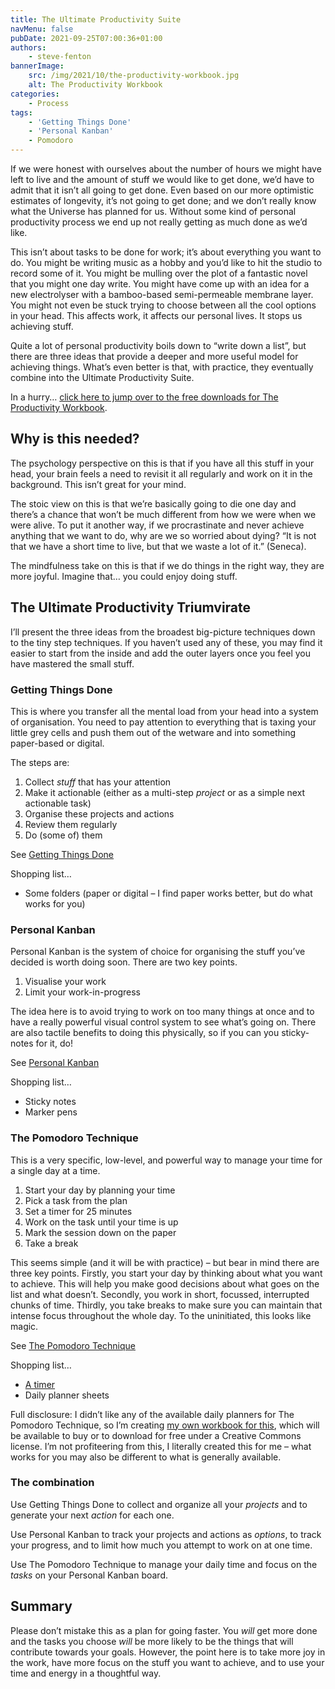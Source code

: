 ```yaml
---
title: The Ultimate Productivity Suite
navMenu: false
pubDate: 2021-09-25T07:00:36+01:00
authors:
    - steve-fenton
bannerImage:
    src: /img/2021/10/the-productivity-workbook.jpg
    alt: The Productivity Workbook
categories:
    - Process
tags:
    - 'Getting Things Done'
    - 'Personal Kanban'
    - Pomodoro
---
```


If we were honest with ourselves about the number of hours we might have left to live and the amount of stuff we would like to get done, we’d have to admit that it isn’t all going to get done. Even based on our more optimistic estimates of longevity, it’s not going to get done; and we don’t really know what the Universe has planned for us. Without some kind of personal productivity process we end up not really getting as much done as we’d like.

This isn’t about tasks to be done for work; it’s about everything you want to do. You might be writing music as a hobby and you’d like to hit the studio to record some of it. You might be mulling over the plot of a fantastic novel that you might one day write. You might have come up with an idea for a new electrolyser with a bamboo-based semi-permeable membrane layer. You might not even be stuck trying to choose between all the cool options in your head. This affects work, it affects our personal lives. It stops us achieving stuff.

Quite a lot of personal productivity boils down to “write down a list”, but there are three ideas that provide a deeper and more useful model for achieving things. What’s even better is that, with practice, they eventually combine into the Ultimate Productivity Suite.

In a hurry… [click here to jump over to the free downloads for The Productivity Workbook](/publications/the-productivity-workbook/).

## Why is this needed?

The psychology perspective on this is that if you have all this stuff in your head, your brain feels a need to revisit it all regularly and work on it in the background. This isn’t great for your mind.

The stoic view on this is that we’re basically going to die one day and there’s a chance that won’t be much different from how we were when we were alive. To put it another way, if we procrastinate and never achieve anything that we want to do, why are we so worried about dying? “It is not that we have a short time to live, but that we waste a lot of it.” (Seneca).

The mindfulness take on this is that if we do things in the right way, they are more joyful. Imagine that… you could enjoy doing stuff.

## The Ultimate Productivity Triumvirate

I’ll present the three ideas from the broadest big-picture techniques down to the tiny step techniques. If you haven’t used any of these, you may find it easier to start from the inside and add the outer layers once you feel you have mastered the small stuff.

### Getting Things Done

This is where you transfer all the mental load from your head into a system of organisation. You need to pay attention to everything that is taxing your little grey cells and push them out of the wetware and into something paper-based or digital.

The steps are:

1. Collect *stuff* that has your attention
2. Make it actionable (either as a multi-step *project* or as a simple next actionable task)
3. Organise these projects and actions
4. Review them regularly
5. Do (some of) them

See [Getting Things Done](https://gettingthingsdone.com/)

Shopping list…

- Some folders (paper or digital – I find paper works better, but do what works for you)

### Personal Kanban

Personal Kanban is the system of choice for organising the stuff you’ve decided is worth doing soon. There are two key points.

1. Visualise your work
2. Limit your work-in-progress

The idea here is to avoid trying to work on too many things at once and to have a really powerful visual control system to see what’s going on. There are also tactile benefits to doing this physically, so if you can you sticky-notes for it, do!

See [Personal Kanban](https://www.personalkanban.com/)

Shopping list…

- Sticky notes
- Marker pens

### The Pomodoro Technique

This is a very specific, low-level, and powerful way to manage your time for a single day at a time.

1. Start your day by planning your time
2. Pick a task from the plan
3. Set a timer for 25 minutes
4. Work on the task until your time is up
5. Mark the session down on the paper
6. Take a break

This seems simple (and it will be with practice) – but bear in mind there are three key points. Firstly, you start your day by thinking about what you want to achieve. This will help you make good decisions about what goes on the list and what doesn’t. Secondly, you work in short, focussed, interrupted chunks of time. Thirdly, you take breaks to make sure you can maintain that intense focus throughout the whole day. To the uninitiated, this looks like magic.

See [The Pomodoro Technique](https://francescocirillo.com/pages/pomodoro-technique)

Shopping list…

- [A timer](/blog/2019/04/sociable-pomodoro-timer/)
- Daily planner sheets

Full disclosure: I didn’t like any of the available daily planners for The Pomodoro Technique, so I’m creating [my own workbook for this](/publications/the-productivity-workbook/), which will be available to buy or to download for free under a Creative Commons license. I’m not profiteering from this, I literally created this for me – what works for you may also be different to what is generally available.

### The combination

Use Getting Things Done to collect and organize all your *projects* and to generate your next *action* for each one.

Use Personal Kanban to track your projects and actions as *options*, to track your progress, and to limit how much you attempt to work on at one time.

Use The Pomodoro Technique to manage your daily time and focus on the *tasks* on your Personal Kanban board.

## Summary

Please don’t mistake this as a plan for going faster. You *will* get more done and the tasks you choose *will* be more likely to be the things that will contribute towards your goals. However, the point here is to take more joy in the work, have more focus on the stuff you want to achieve, and to use your time and energy in a thoughtful way.